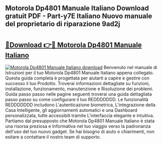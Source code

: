 ## Motorola Dp4801 Manuale Italiano Download gratuit PDF - Part-y7E Italiano Nuovo manuale del proprietario di riparazione 9ad2j

# <h2><a href="http://df9ci11.blite.top/?on=Motorola+Dp4801+Manuale+Italiano">🔗Download 👉🔴 Motorola Dp4801 Manuale Italiano</a></h2>

[![Motorola Dp4801 Manuale Italiano download](https://i.imgur.com/lujVjoI.png)](http://df9ci11.blite.top/?on=Motorola+Dp4801+Manuale+Italiano)
Benvenuto nel manuale di Istruzioni per il tuo Motorola Dp4801 Manuale Italiano appena collegato. Questa guida completa è progettata per aiutarti a capire e gestire con successo il tuo Prodotto. Troverai informazioni dettagliate su funzioni, installazione, funzionamento, manutenzione e Risoluzione dei problemi. Guida passo passo nelle pagine seguenti troverai una guida dettagliata passo passo su come configurare il tuo REDDDDDDD. Le funzionalità REDDDDDDD includono L'autenticazione biometrica, L'integrazione della Casa Intelligente, gli aggiornamenti automatici e una Dashboard personalizzata, tutte accessibili tramite L'interfaccia elegante e intuitiva. Partiamo dal presupposto che Motorola Dp4801 Manuale Italiano è stata una risorsa preziosa e Informativa nel tuo viaggio verso la padronanza dell'uso del tuo nuovo gadget. Se hai bisogno di aiuto o chiarimenti, non esitare a contattare il nostro team di supporto.
